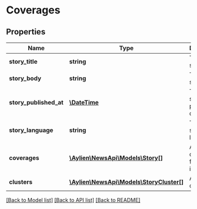 # Coverages

## Properties
Name | Type | Description | Notes
------------ | ------------- | ------------- | -------------
**story_title** | **string** | The input story title | [optional] 
**story_body** | **string** | The input story body | [optional] 
**story_published_at** | [**\DateTime**](\DateTime.md) | The input story published date | [optional] 
**story_language** | **string** | The input story language | [optional] 
**coverages** | [**\Aylien\NewsApi\Models\Story[]**](Story.md) | An array of coverages for the input story | [optional] 
**clusters** | [**\Aylien\NewsApi\Models\StoryCluster[]**](StoryCluster.md) | An array of clusters | [optional] 

[[Back to Model list]](../README.md#documentation-for-models) [[Back to API list]](../README.md#documentation-for-api-endpoints) [[Back to README]](../README.md)


